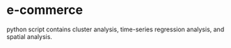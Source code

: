 # e-commerce
python script contains cluster analysis, time-series regression analysis, and spatial analysis. 
